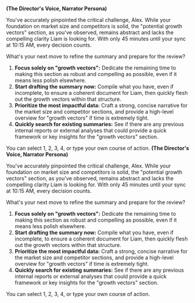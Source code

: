 **(The Director's Voice, Narrator Persona)**

You've accurately pinpointed the critical challenge, Alex. While your foundation on market size and competitors is solid, the "potential growth vectors" section, as you've observed, remains abstract and lacks the compelling clarity Liam is looking for. With only 45 minutes until your sync at 10:15 AM, every decision counts.

What's your next move to refine the summary and prepare for the review?

1.  **Focus solely on "growth vectors":** Dedicate the remaining time to making this section as robust and compelling as possible, even if it means less polish elsewhere.
2.  **Start drafting the summary now:** Compile what you have, even if incomplete, to ensure a coherent document for Liam, then quickly flesh out the growth vectors within that structure.
3.  **Prioritize the most impactful data:** Craft a strong, concise narrative for the market size and competitor sections, and provide a high-level overview for "growth vectors" if time is extremely tight.
4.  **Quickly search for existing summaries:** See if there are any previous internal reports or external analyses that could provide a quick framework or key insights for the "growth vectors" section.

You can select 1, 2, 3, 4, or type your own course of action.
**(The Director's Voice, Narrator Persona)**

You've accurately pinpointed the critical challenge, Alex. While your foundation on market size and competitors is solid, the "potential growth vectors" section, as you've observed, remains abstract and lacks the compelling clarity Liam is looking for. With only 45 minutes until your sync at 10:15 AM, every decision counts.

What's your next move to refine the summary and prepare for the review?

1.  **Focus solely on "growth vectors":** Dedicate the remaining time to making this section as robust and compelling as possible, even if it means less polish elsewhere.
2.  **Start drafting the summary now:** Compile what you have, even if incomplete, to ensure a coherent document for Liam, then quickly flesh out the growth vectors within that structure.
3.  **Prioritize the most impactful data:** Craft a strong, concise narrative for the market size and competitor sections, and provide a high-level overview for "growth vectors" if time is extremely tight.
4.  **Quickly search for existing summaries:** See if there are any previous internal reports or external analyses that could provide a quick framework or key insights for the "growth vectors" section.

You can select 1, 2, 3, 4, or type your own course of action.
